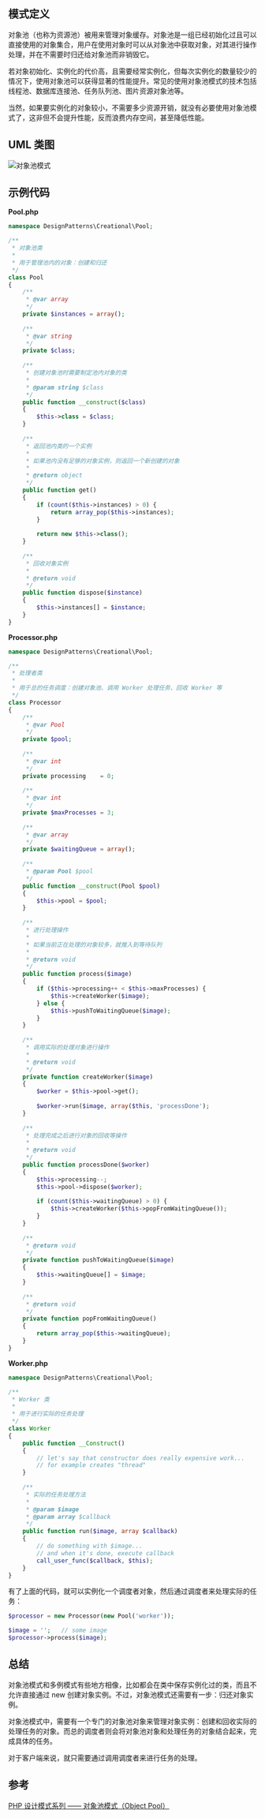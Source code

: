 ## 模式定义
对象池（也称为资源池）被用来管理对象缓存。对象池是一组已经初始化过且可以直接使用的对象集合，用户在使用对象时可以从对象池中获取对象，对其进行操作处理，并在不需要时归还给对象池而非销毁它。

若对象初始化、实例化的代价高，且需要经常实例化，但每次实例化的数量较少的情况下，使用对象池可以获得显著的性能提升。常见的使用对象池模式的技术包括线程池、数据库连接池、任务队列池、图片资源对象池等。

当然，如果要实例化的对象较小，不需要多少资源开销，就没有必要使用对象池模式了，这非但不会提升性能，反而浪费内存空间，甚至降低性能。


## UML 类图
![对象池模式](http://cnd.qiniu.lin07ux.cn/markdown/1467256335361.png)


## 示例代码

**Pool.php**

```php
namespace DesignPatterns\Creational\Pool;

/**
 * 对象池类
 * 
 * 用于管理池内的对象：创建和归还
 */
class Pool
{
    /**
     * @var array
     */
    private $instances = array();
    
    /**
     * @var string
     */
    private $class;
    
    /**
     * 创建对象池时需要制定池内对象的类
     *
     * @param string $class
     */
    public function __construct($class)
    {
        $this->class = $class;
    }
    
    /**
     * 返回池内类的一个实例
     * 
     * 如果池内没有足够的对象实例，则返回一个新创建的对象
     * 
     * @return object
     */
    public function get()
    {
        if (count($this->instances) > 0) {
            return array_pop($this->instances);
        }
        
        return new $this->class();
    }
    
    /**
     * 回收对象实例
     * 
     * @return void
     */
    public function dispose($instance)
    {
        $this->instances[] = $instance;
    }
}
```

**Processor.php**

```php
namespace DesignPatterns\Creational\Pool;

/**
 * 处理者类
 * 
 * 用于总的任务调度：创建对象池、调用 Worker 处理任务、回收 Worker 等
 */
class Processor
{
    /**
     * @var Pool
     */
    private $pool;
    
    /**
     * @var int
     */
    private processing    = 0;
    
    /**
     * @var int
     */
    private $maxProcesses = 3;
    
    /**
     * @var array
     */
    private $waitingQueue = array();
    
    /**
     * @param Pool $pool
     */
    public function __construct(Pool $pool)
    {
        $this->pool = $pool;
    }
    
    /**
     * 进行处理操作
     * 
     * 如果当前正在处理的对象较多，就推入到等待队列
     * 
     * @return void
     */
    public function process($image)
    {
        if ($this->processing++ < $this->maxProcesses) {
            $this->createWorker($image);
        } else {
            $this->pushToWaitingQueue($image);
        }
    }
    
    /**
     * 调用实际的处理对象进行操作
     * 
     * @return void
     */
    private function createWorker($image)
    {
        $worker = $this->pool->get();
        
        $worker->run($image, array($this, 'processDone');
    }
    
    /**
     * 处理完成之后进行对象的回收等操作
     * 
     * @return void
     */
    public function processDone($worker)
    {
        $this->processing--;
        $this->pool->dispose($worker);
        
        if (count($this->waitingQueue) > 0) {
            $this->createWorker($this->popFromWaitingQueue());
        }
    }
    
    /**
     * @return void
     */
    private function pushToWaitingQueue($image)
    {
        $this->waitingQueue[] = $image;
    }
    
    /**
     * @return void
     */
    private function popFromWaitingQueue()
    {
        return array_pop($this->waitingQueue);
    }
}
```

**Worker.php**

```php
namespace DesignPatterns\Creational\Pool;

/**
 * Worker 类
 * 
 * 用于进行实际的任务处理
 */
class Worker
{
    public function __Construct()
    {
        // let's say that constructor does really expensive work...
        // for example creates "thread"
    }
    
    /**
     * 实际的任务处理方法
     * 
     * @param $image
     * @param array $callback
     */
    public function run($image, array $callback)
    {
        // do something with $image...
        // and when it's done, execute callback
        call_user_func($callback, $this);
    }
}
```

有了上面的代码，就可以实例化一个调度者对象，然后通过调度者来处理实际的任务：

```php
$processor = new Processor(new Pool('worker'));

$image = '';   // some image
$processor->process($image);
```


## 总结
对象池模式和多例模式有些地方相像，比如都会在类中保存实例化过的类，而且不允许直接通过 new 创建对象实例。不过，对象池模式还需要有一步：归还对象实例。

对象池模式中，需要有一个专门的对象池对象来管理对象实例：创建和回收实际的处理任务的对象。而总的调度者则会将对象池对象和处理任务的对象结合起来，完成具体的任务。

对于客户端来说，就只需要通过调用调度者来进行任务的处理。


## 参考
[PHP 设计模式系列 —— 对象池模式（Object Pool）](http://laravelacademy.org/post/2532.html)


